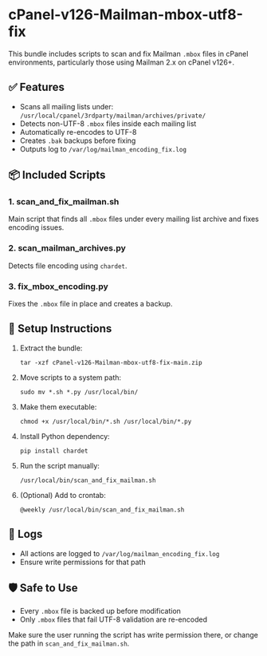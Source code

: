 # cPanel-v126-Mailman-mbox-utf8-fix
This bundle includes scripts to scan and fix Mailman `.mbox` files in cPanel environments, particularly those using Mailman 2.x on cPanel v126+.

## ✅ Features

- Scans all mailing lists under:
  `/usr/local/cpanel/3rdparty/mailman/archives/private/`
- Detects non-UTF-8 `.mbox` files inside each mailing list
- Automatically re-encodes to UTF-8
- Creates `.bak` backups before fixing
- Outputs log to `/var/log/mailman_encoding_fix.log`

## 📦 Included Scripts

### 1. scan_and_fix_mailman.sh
Main script that finds all `.mbox` files under every mailing list archive and fixes encoding issues.

### 2. scan_mailman_archives.py
Detects file encoding using `chardet`.

### 3. fix_mbox_encoding.py
Fixes the `.mbox` file in place and creates a backup.

## 🧰 Setup Instructions

1. Extract the bundle:
   ```
   tar -xzf cPanel-v126-Mailman-mbox-utf8-fix-main.zip
   ```

2. Move scripts to a system path:
   ```
   sudo mv *.sh *.py /usr/local/bin/
   ```

3. Make them executable:
   ```
   chmod +x /usr/local/bin/*.sh /usr/local/bin/*.py
   ```

4. Install Python dependency:
   ```
   pip install chardet
   ```

5. Run the script manually:
   ```
   /usr/local/bin/scan_and_fix_mailman.sh
   ```

6. (Optional) Add to crontab:
   ```
   @weekly /usr/local/bin/scan_and_fix_mailman.sh
   ```

## 📝 Logs

- All actions are logged to `/var/log/mailman_encoding_fix.log`
- Ensure write permissions for that path

## 🛡️ Safe to Use

- Every `.mbox` file is backed up before modification
- Only `.mbox` files that fail UTF-8 validation are re-encoded

Make sure the user running the script has write permission there, or change the path in `scan_and_fix_mailman.sh`.
